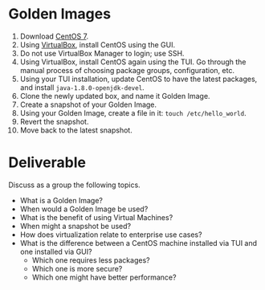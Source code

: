 # Golden Images

 1. Download [CentOS 7](https://www.centos.org/download/).
 2. Using [VirtualBox](https://www.virtualbox.org/wiki/Downloads), install CentOS using the GUI.
 3. Do not use VirtualBox Manager to login; use SSH.
 4. Using VirtualBox, install CentOS again using the TUI. Go through the manual process of choosing package groups, configuration, etc.
 5. Using your TUI installation, update CentOS to have the latest packages, and install `java-1.8.0-openjdk-devel`. 
 6. Clone the newly updated box, and name it Golden Image.
 7. Create a snapshot of your Golden Image.
 8. Using your Golden Image, create a file in it: `touch /etc/hello_world`.
 9. Revert the snapshot.
 10. Move back to the latest snapshot.

# Deliverable

Discuss as a group the following topics.
 - What is a Golden Image?
 - When would a Golden Image be used?
 - What is the benefit of using Virtual Machines?
 - When might a snapshot be used?
 - How does virtualization relate to enterprise use cases?
 - What is the difference between a CentOS machine installed via TUI and one installed via GUI?
   - Which one requires less packages?
   - Which one is more secure?
   - Which one might have better performance?
